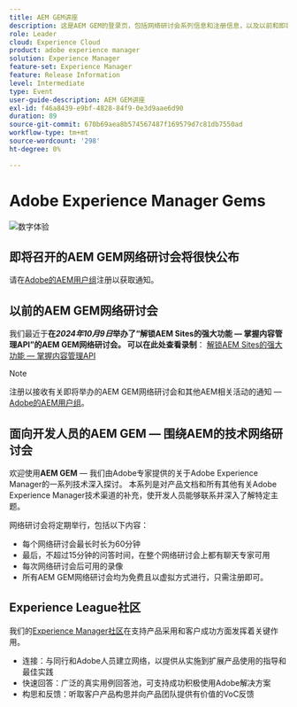 ```yaml
---
title: AEM GEM讲座
description: 这是AEM GEM的登录页，包括网络研讨会系列信息和注册信息，以及以前和即将召开的网络研讨会
role: Leader
cloud: Experience Cloud
product: adobe experience manager
solution: Experience Manager
feature-set: Experience Manager
feature: Release Information
level: Intermediate
type: Event
user-guide-description: AEM GEM讲座
exl-id: f46a8439-e9bf-4828-84f9-0e3d9aae6d90
duration: 89
source-git-commit: 670b69aea8b574567487f169579d7c81db7550ad
workflow-type: tm+mt
source-wordcount: '298'
ht-degree: 0%

---
```


# Adobe Experience Manager Gems

<img alt="数字体验" src="./assets/ADX_Gems.png"/>

## 即将召开的AEM GEM网络研讨会将很快公布

请在[Adobe的AEM用户组](https://aem-augs.adobe.com/)注册以获取通知。

<!--  ## Upcoming AEM GEMs webinar - AEM Sites: Master the Content Management APIs

This webinar will be conducted on Wednesday, October 9th - 5pm CEST / 8am PDT / 8.30pm IST. Note, that only registration is required for this webinar. 
If interested to join, please register [**here**](https://adobe.ly/4g6TYck).



<table style="max-width: 1214px;">
<tr>
  <td style="vertical-align: top;">
    <a href="https://www.youtube.com/watch?v=f1T9XU9TCJU">
      <img alt="Experience League LIVE Oct 25" src="assets/Oct25_2022_exl_live_banner_web_1920_WebBanner.png">
    </a>
    <div>
      <a href="https://www.youtube.com/watch?v=f1T9XU9TCJU">
        <strong>Deliver the right offer at the right time with decision management</strong>
      </a>
      <br/><em>with Sandra Hausmann, Ben Tepfer, Brandon Poyfair, and Jason Hickey</em>
      <br/><em>October 25, 2022</em>
    </div>
  </td>
</tr>
</table>

-->

## 以前的AEM GEM网络研讨会

我们最近于&#x200B;**在&#x200B;*2024年10月9日*举办了“解锁AEM Sites的强大功能 — 掌握内容管理API”**的AEM GEM网络研讨会。
可以在此处查看**录制**：
[解锁AEM Sites的强大功能 — 掌握内容管理API](gems2024/content-management-apis.md)

>[!NOTE]
>
> 注册以接收有关即将举办的AEM GEM网络研讨会和其他AEM相关活动的通知 — [Adobe的AEM用户组](https://aem-augs.adobe.com/)。

## 面向开发人员的AEM GEM — 围绕AEM的技术网络研讨会

欢迎使用&#x200B;**AEM GEM** — 我们由Adobe专家提供的关于Adobe Experience Manager的一系列技术深入探讨。 本系列是对产品文档和所有其他有关Adobe Experience Manager技术渠道的补充，使开发人员能够联系并深入了解特定主题。

网络研讨会将定期举行，包括以下内容：

* 每个网络研讨会最长时长为60分钟
* 最后，不超过15分钟的问答时间，在整个网络研讨会上都有聊天专家可用
* 每次网络研讨会后可用的录像
* 所有AEM GEM网络研讨会均为免费且以虚拟方式进行，只需注册即可。

## Experience League社区

我们的[Experience Manager社区](https://experienceleaguecommunities.adobe.com/t5/adobe-experience-manager/ct-p/adobe-experience-manager-community)在支持产品采用和客户成功方面发挥着关键作用。

* 连接：与同行和Adobe人员建立网络，以提供从实施到扩展产品使用的指导和最佳实践
* 快速回答：广泛的真实用例回答池，可支持成功积极使用Adobe解决方案
* 构思和反馈：听取客户产品构思并向产品团队提供有价值的VoC反馈
